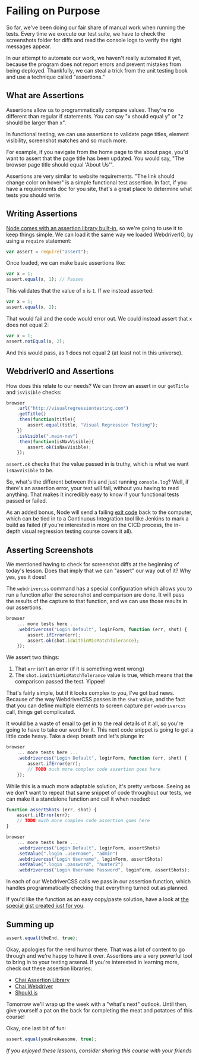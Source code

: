 # Failing on Purpose

So far, we've been doing our fair share of manual work when running the tests. Every time we execute our test suite, we have to check the screenshots folder for diffs and read the console logs to verify the right messages appear.

In our attempt to automate our work, we haven't really automated it yet, because the program does not report errors and prevent mistakes from being deployed. Thankfully, we can steal a trick from the unit testing book and use a technique called "assertions."

## What are Assertions

Assertions allow us to programmatically compare values. They're no different than regular if statements. You can say "x should equal y" or "z should be larger than x".

In functional testing, we can use assertions to validate page titles, element visibility, screenshot matches and so much more.

For example, if you navigate from the home page to the about page, you'd want to assert that the page title has been updated. You would say, "The browser page title should equal 'About Us'".

Assertions are very similar to website requirements. "The link should change color on hover" is a simple functional test assertion. In fact, if you have a requirements doc for you site, that's a great place to determine what tests you should write.

## Writing Assertions

[Node comes with an assertion library built-in](https://nodejs.org/docs/latest/api/assert.html), so we're going to use it to keep things simple. We can load it the same way we loaded WebdriverIO, by using a `require` statement:

```js
var assert = require("assert");
```

Once loaded, we can make basic assertions like:

```js
var x = 1;
assert.equal(x, 1); // Passes
```

This validates that the value of `x` is `1`. If we instead asserted:

```js
var x = 1;
assert.equal(x, 2);
```

That would fail and the code would error out. We could instead assert that `x` does not equal 2:

```js
var x = 1;
assert.notEqual(x, 2);
```

And this would pass, as 1 does not equal 2 (at least not in this universe).

## WebdriverIO and Assertions

How does this relate to our needs? We can throw an assert in our `getTitle` and `isVisible` checks:

```js
browser
    .url("http://visualregressiontesting.com")
    .getTitle()
    .then(function(title){ 
        assert.equal(title, "Visual Regression Testing");
    })
    .isVisible(".main-nav")
    .then(function(isNavVisible){ 
        assert.ok(isNavVisible);
    });
```

`assert.ok` checks that the value passed in is truthy, which is what we want `isNavVisible` to be.

So, what's the different between this and just running `console.log`? Well, if there's an assertion error, your test will fail, without you having to read anything. That makes it incredibly easy to know if your functional tests passed or failed.

As an added bonus, Node will send a failing [exit code](http://bencane.com/2014/09/02/understanding-exit-codes-and-how-to-use-them-in-bash-scripts/) back to the computer, which can be tied in to a Continuous Integration tool like Jenkins to mark a build as failed (if you're interested in more on the CICD process, the in-depth visual regression testing course covers it all).

## Asserting Screenshots

We mentioned having to check for screenshot diffs at the beginning of today's lesson. Does that imply that we can "assert" our way out of it? Why yes, yes it does!

The `webdrivercss` command has a special configuration which allows you to run a function after the screenshot and comparison are done. It will pass the results of the capture to that function, and we can use those results in our assertions.


```js
browser
    ... more tests here ...
    .webdrivercss("Login Default", loginForm, function (err, shot) {
        assert.ifError(err);
        assert.ok(shot.isWithinMisMatchTolerance);
    });
```

We assert two things:

1. That `err` isn't an error (if it is something went wrong)
2. The `shot.isWithinMisMatchTolerance` value is true, which means that the comparison passed the test. Yippee!

That's fairly simple, but if it looks complex to you, I've got bad news. Because of the way WebdriverCSS passes in the `shot` value, and the fact that you can define multiple elements to screen capture per `webdrivercss` call, things get complicated. 

It would be a waste of email to get in to the real details of it all, so you're going to have to take our word for it. This next code snippet is going to get a little code heavy. Take a deep breath and let's plunge in:

```js
browser
    ... more tests here ...
    .webdrivercss("Login Default", loginForm, function (err, shot) {
        assert.ifError(err);
        // TODO much more complex code assertion goes here
    });
```

While this is a much more adaptable solution, it's pretty verbose. Seeing as we don't want to repeat that same snippet of code throughout our tests, we can make it a standalone function and call it when needed:

```js
function assertShots (err, shot) {
    assert.ifError(err);
    // TODO much more complex code assertion goes here
}

browser
    ... more tests here ...
    .webdrivercss("Login Default", loginForm, assertShots)
    .setValue(".login .username", "admin")
    .webdrivercss("Login Username", loginForm, assertShots)
    .setValue(".login .password", "hunter2")
    .webdrivercss("Login Username Password", loginForm, assertShots);
```

In each of our WebdriverCSS calls we pass in our assertion function, which handles programmatically checking that everything turned out as planned.

If you'd like the function as an easy copy/paste solution, have a look at [the special gist created just for you](https://gist.github.com/klamping/cd32298696ee92b50819).

## Summing up

```js
assert.equal(theEnd, true);
```

Okay, apologies for the nerd humor there. That was a lot of content to go through and we're happy to have it over. Assertions are a very powerful tool to bring in to your testing arsenal. If you're interested in learning more, check out these assertion libraries:

- [Chai Assertion Library](http://chaijs.com/)
- [Chai Webdriver](http://chaijs.com/plugins/chai-webdriver)
- [Should.js](https://github.com/shouldjs/should.js)

Tomorrow we'll wrap up the week with a "what's next" outlook. Until then, give yourself a pat on the back for completing the meat and potatoes of this course!

Okay, one last bit of fun:

```js
assert.equal(youAreAwesome, true);
```


*If you enjoyed these lessons, consider sharing this course with your friends*
